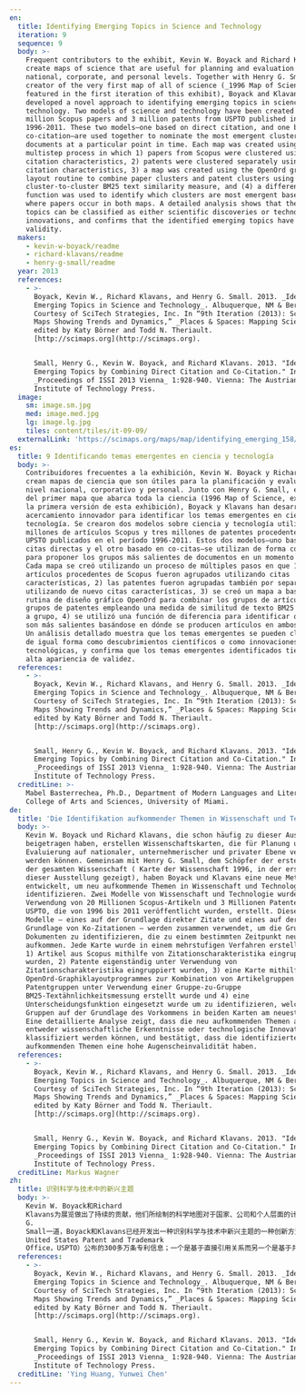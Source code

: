 ```yaml
---
en:
  title: Identifying Emerging Topics in Science and Technology
  iteration: 9
  sequence: 9
  body: >-
    Frequent contributors to the exhibit, Kevin W. Boyack and Richard Klavans
    create maps of science that are useful for planning and evaluation on
    national, corporate, and personal levels. Together with Henry G. Small, the
    creator of the very first map of all of science (_1996 Map of Science_,
    featured in the first iteration of this exhibit), Boyack and Klavans have
    developed a novel approach to identifying emerging topics in science and
    technology. Two models of science and technology have been created using 20
    million Scopus papers and 3 million patents from USPTO published in
    1996-2011. These two models—one based on direct citation, and one based on
    co-citation—are used together to nominate the most emergent clusters of
    documents at a particular point in time. Each map was created using a
    multistep process in which 1) papers from Scopus were clustered using
    citation characteristics, 2) patents were clustered separately using
    citation characteristics, 3) a map was created using the OpenOrd graph
    layout routine to combine paper clusters and patent clusters using a
    cluster-to-cluster BM25 text similarity measure, and (4) a difference
    function was used to identify which clusters are most emergent based on
    where papers occur in both maps. A detailed analysis shows that the emerging
    topics can be classified as either scientific discoveries or technological
    innovations, and confirms that the identified emerging topics have high face
    validity.
  makers:
    - kevin-w-boyack/readme
    - richard-klavans/readme
    - henry-g-small/readme
  year: 2013
  references:
    - >-
      Boyack, Kevin W., Richard Klavans, and Henry G. Small. 2013. _Identifying
      Emerging Topics in Science and Technology_. Albuquerque, NM & Berwyn, PA.
      Courtesy of SciTech Strategies, Inc. In “9th Iteration (2013): Science
      Maps Showing Trends and Dynamics,” _Places & Spaces: Mapping Science_,
      edited by Katy Börner and Todd N. Theriault.
      [http://scimaps.org](http://scimaps.org).


      Small, Henry G., Kevin W. Boyack, and Richard Klavans. 2013. "Identifying
      Emerging Topics by Combining Direct Citation and Co-Citation." In
      _Proceedings of ISSI 2013 Vienna_ 1:928-940. Vienna: The Austrian
      Institute of Technology Press.
  image:
    sm: image.sm.jpg
    med: image.med.jpg
    lg: image.lg.jpg
    tiles: content/tiles/it-09-09/
  externalLink: 'https://scimaps.org/maps/map/identifying_emerging_158/detail'
es:
  title: 9 Identificando temas emergentes en ciencia y tecnología
  body: >-
    Contribuidores frecuentes a la exhibición, Kevin W. Boyack y Richard Klavans
    crean mapas de ciencia que son útiles para la planificación y evaluación a
    nivel nacional, corporativo y personal. Junto con Henry G. Small, el creador
    del primer mapa que abarca toda la ciencia (1996 Map of Science, expuesto en
    la primera versión de esta exhibición), Boyack y Klavans han desarrollado un
    acercamiento innovador para identificar los temas emergentes en ciencia y
    tecnología. Se crearon dos modelos sobre ciencia y tecnología utilizando 20
    millones de artículos Scopus y tres millones de patentes procedentes de
    UPSTO publicados en el período 1996-2011. Estos dos modelos—uno basado en
    citas directas y el otro basado en co-citas—se utilizan de forma conjunta
    para proponer los grupos más salientes de documentos en un momento dado.
    Cada mapa se creó utilizando un proceso de múltiples pasos en que 1) los
    artículos procedentes de Scopus fueron agrupados utilizando citas
    características, 2) las patentes fueron agrupadas también por separado y
    utilizando de nuevo citas características, 3) se creó un mapa a base de la
    rutina de diseño gráfico OpenOrd para combinar los grupos de artículos y los
    grupos de patentes empleando una medida de similitud de texto BM25 de grupo
    a grupo, 4) se utilizó una función de diferencia para identificar qué grupos
    son más salientes basándose en dónde se producen artículos en ambos mapas.
    Un análisis detallado muestra que los temas emergentes se pueden clasificar
    de igual forma como descubrimientos científicos o como innovaciones
    tecnológicas, y confirma que los temas emergentes identificados tienen una
    alta apariencia de validez.
  references:
    - >-
      Boyack, Kevin W., Richard Klavans, and Henry G. Small. 2013. _Identifying
      Emerging Topics in Science and Technology_. Albuquerque, NM & Berwyn, PA.
      Courtesy of SciTech Strategies, Inc. In “9th Iteration (2013): Science
      Maps Showing Trends and Dynamics,” _Places & Spaces: Mapping Science_,
      edited by Katy Börner and Todd N. Theriault.
      [http://scimaps.org](http://scimaps.org).


      Small, Henry G., Kevin W. Boyack, and Richard Klavans. 2013. "Identifying
      Emerging Topics by Combining Direct Citation and Co-Citation." In
      _Proceedings of ISSI 2013 Vienna_ 1:928-940. Vienna: The Austrian
      Institute of Technology Press.
  creditLine: >-
    Mabel Basterrechea, Ph.D., Department of Modern Languages and Literatures,
    College of Arts and Sciences, University of Miami.
de:
  title: 'Die Identifikation aufkommender Themen in Wissenschaft und Technologie '
  body: >-
    Kevin W. Boyack und Richard Klavans, die schon häufig zu dieser Ausstellung
    beigetragen haben, erstellen Wissenschaftskarten, die für Planung und
    Evaluierung auf nationaler, unternehmerischer und privater Ebene verwendet
    werden können. Gemeinsam mit Henry G. Small, dem Schöpfer der ersten Karte
    der gesamten Wissenschaft ( Karte der Wissenschaft 1996, in der ersten Folge
    dieser Ausstellung gezeigt), haben Boyack und Klavans eine neue Methode
    entwickelt, um neu aufkommende Themen in Wissenschaft und Technologie zu
    identifizieren. Zwei Modelle von Wissenschaft und Technologie wurden unter
    Verwendung von 20 Millionen Scopus-Artikeln und 3 Millionen Patenten der
    USPTO, die von 1996 bis 2011 veröffentlicht wurden, erstellt. Diese beiden
    Modelle – eines auf der Grundlage direkter Zitate und eines auf der
    Grundlage von Ko-Zitationen – werden zusammen verwendet, um die Gruppen von
    Dokumenten zu identifizieren, die zu einem bestimmten Zeitpunkt neu
    aufkommen. Jede Karte wurde in einem mehrstufigen Verfahren erstellt, in dem
    1) Artikel aus Scopus mithilfe von Zitationscharakteristika eingruppiert
    wurden, 2) Patente eigenständig unter Verwendung von
    Zitationscharakteristika eingruppiert wurden, 3) eine Karte mithilfe des
    OpenOrd-Graphiklayoutprogrammes zur Kombination von Artikelgruppen und
    Patentgruppen unter Verwendung einer Gruppe-zu-Gruppe
    BM25-Textähnlichkeitsmessung erstellt wurde und 4) eine
    Unterscheidungsfunktion eingesetzt wurde um zu identifizieren, welche
    Gruppen auf der Grundlage des Vorkommens in beiden Karten am neuesten sind.
    Eine detaillierte Analyse zeigt, dass die neu aufkommenden Themen als
    entweder wissenschaftliche Erkenntnisse oder technologische Innovationen
    klassifiziert werden können, und bestätigt, dass die identifizierten neu
    aufkommenden Themen eine hohe Augenscheinvalidität haben.
  references:
    - >-
      Boyack, Kevin W., Richard Klavans, and Henry G. Small. 2013. _Identifying
      Emerging Topics in Science and Technology_. Albuquerque, NM & Berwyn, PA.
      Courtesy of SciTech Strategies, Inc. In “9th Iteration (2013): Science
      Maps Showing Trends and Dynamics,” _Places & Spaces: Mapping Science_,
      edited by Katy Börner and Todd N. Theriault.
      [http://scimaps.org](http://scimaps.org).


      Small, Henry G., Kevin W. Boyack, and Richard Klavans. 2013. "Identifying
      Emerging Topics by Combining Direct Citation and Co-Citation." In
      _Proceedings of ISSI 2013 Vienna_ 1:928-940. Vienna: The Austrian
      Institute of Technology Press.
  creditLine: Markus Wagner
zh:
  title: 识别科学与技术中的新兴主题
  body: >-
    Kevin W. Boyack和Richard
    Klavans为展览做出了持续的贡献，他们所绘制的科学地图对于国家、公司和个人层面的计划与评价均很有帮助。与最早科学地图（1996年的科学地图，在本次展览的第一迭代中）的缔造者Henry
    G.
    Small一道，Boyack和Klavans已经开发出一种识别科学与技术中新兴主题的一种创新方法。两个科学与技术模型，一个是基于1996-2001年期间Scopus数据库收录的2000万条论文信息，另一个是基于美国专利商标局（The
    United States Patent and Trademark
    Office，USPTO）公布的300多万条专利信息；一个是基于直接引用关系而另一个是基于共引关系。它们一同被用来推荐在特定时间点上出版物中新兴主题集群。每一个地图的绘制都需要多个步骤：（1）根据引文特征对Scopus论文进行聚类分析；（2）根据引文特征对专利文献进行聚类分析；（3）根据簇与簇之间的BM25文本相似性度量指标合并论文簇和专利簇，进而使用OpenOrd图形布局程序绘制地图；（4）基于那些同时出现在两个地图中的文献，运用差函数来识别出最新兴的主题簇。进一步的分析表明，新兴的主题可以分为科学发现或是技术创新，并且这些识别出来的新兴主题通常拥有很高的准确度。
  references:
    - >-
      Boyack, Kevin W., Richard Klavans, and Henry G. Small. 2013. _Identifying
      Emerging Topics in Science and Technology_. Albuquerque, NM & Berwyn, PA.
      Courtesy of SciTech Strategies, Inc. In “9th Iteration (2013): Science
      Maps Showing Trends and Dynamics,” _Places & Spaces: Mapping Science_,
      edited by Katy Börner and Todd N. Theriault.
      [http://scimaps.org](http://scimaps.org).


      Small, Henry G., Kevin W. Boyack, and Richard Klavans. 2013. "Identifying
      Emerging Topics by Combining Direct Citation and Co-Citation." In
      _Proceedings of ISSI 2013 Vienna_ 1:928-940. Vienna: The Austrian
      Institute of Technology Press.
  creditLine: 'Ying Huang, Yunwei Chen'
---
```


